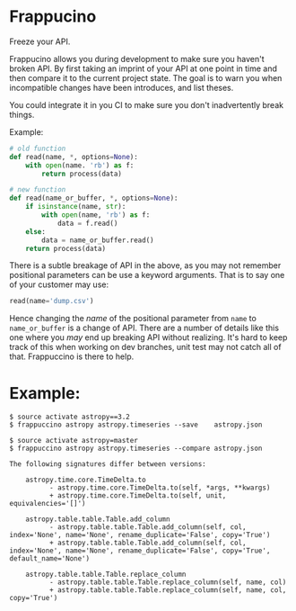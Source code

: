 # Frappucino

Freeze your API.

Frappucino allows you during development to make sure you haven't broken API. By
first taking an imprint of your API at one point in time and then compare it to
the current project state. The goal is to warn you when incompatible changes
have been introduces, and list theses.

You could integrate it in you CI to make sure you don't inadvertently break
things.

Example:

```python
# old function
def read(name, *, options=None):
    with open(name. 'rb') as f:
        return process(data)

# new function
def read(name_or_buffer, *, options=None):
    if isinstance(name, str):
        with open(name, 'rb') as f:
            data = f.read()
    else:
        data = name_or_buffer.read()
    return process(data)
```

There is a subtle breakage of API in the above, as you may not remember
positional parameters can be use a keyword arguments. That is to say one of your customer may use:

```python
read(name='dump.csv')
```

Hence changing the _name_ of the positional parameter from `name` to
`name_or_buffer` is a change of API. There are a number of details like this one
where you _may_ end up breaking API without realizing. It's hard to keep track
of this when working on dev branches, unit test may not catch all of that.
Frappuccino is there to help.


# Example:


```
$ source activate astropy==3.2
$ frappuccino astropy astropy.timeseries --save    astropy.json

$ source activate astropy=master
$ frappuccino astropy astropy.timeseries --compare astropy.json

The following signatures differ between versions:

    astropy.time.core.TimeDelta.to
          - astropy.time.core.TimeDelta.to(self, *args, **kwargs)
          + astropy.time.core.TimeDelta.to(self, unit, equivalencies='[]')

    astropy.table.table.Table.add_column
          - astropy.table.table.Table.add_column(self, col, index='None', name='None', rename_duplicate='False', copy='True')
          + astropy.table.table.Table.add_column(self, col, index='None', name='None', rename_duplicate='False', copy='True', default_name='None')

    astropy.table.table.Table.replace_column
          - astropy.table.table.Table.replace_column(self, name, col)
          + astropy.table.table.Table.replace_column(self, name, col, copy='True')
```
